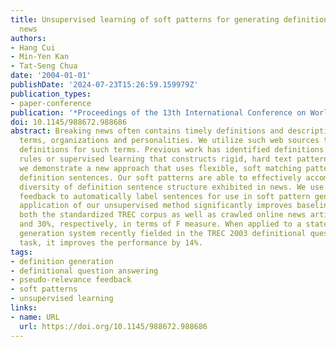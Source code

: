 ```yaml
---
title: Unsupervised learning of soft patterns for generating definitions from online
  news
authors:
- Hang Cui
- Min-Yen Kan
- Tat-Seng Chua
date: '2004-01-01'
publishDate: '2024-07-23T15:26:59.159979Z'
publication_types:
- paper-conference
publication: '*Proceedings of the 13th International Conference on World Wide Web*'
doi: 10.1145/988672.988686
abstract: Breaking news often contains timely definitions and descriptions of current
  terms, organizations and personalities. We utilize such web sources to construct
  definitions for such terms. Previous work has identified definitions using hand-crafted
  rules or supervised learning that constructs rigid, hard text patterns. In contrast,
  we demonstrate a new approach that uses flexible, soft matching patterns to characterize
  definition sentences. Our soft patterns are able to effectively accommodate the
  diversity of definition sentence structure exhibited in news. We use pseudo-relevance
  feedback to automatically label sentences for use in soft pattern generation. The
  application of our unsupervised method significantly improves baseline systems on
  both the standardized TREC corpus as well as crawled online news articles by 27%
  and 30%, respectively, in terms of F measure. When applied to a state-of-art definition
  generation system recently fielded in the TREC 2003 definitional question answering
  task, it improves the performance by 14%.
tags:
- definition generation
- definitional question answering
- pseudo-relevance feedback
- soft patterns
- unsupervised learning
links:
- name: URL
  url: https://doi.org/10.1145/988672.988686
---
```

